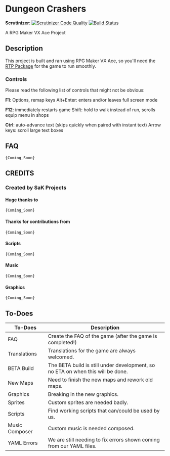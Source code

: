 # Dungeon Crashers
__Scrutinizer__: [![Scrutinizer Code Quality](https://scrutinizer-ci.com/g/SaKProject/dungeon-crashers/badges/quality-score.png?b=master)](https://scrutinizer-ci.com/g/SaKProject/dungeon-crashers/?branch=master) [![Build Status](https://scrutinizer-ci.com/g/SaKProject/dungeon-crashers/badges/build.png?b=master)](https://scrutinizer-ci.com/g/SaKProject/dungeon-crashers/build-status/master)

A RPG Maker VX Ace Project

## Description
This project is built and ran using RPG Maker VX Ace, so you'll need the [RTP Package](http://www.rpgmakerweb.com/download/additional/run-time-packages) for the game to run smoothly.

### Controls
Please read the following list of controls that might not be obvious:

**F1**: Options, remap keys
Alt+Enter: enters and/or leaves full screen mode

**F12**: immediately restarts game
Shift: hold to walk instead of run, scrolls equip menu in shops

**Ctrl**: auto-advance text (skips quickly when paired with instant text)
Arrow keys: scroll large text boxes

## FAQ
`{Coming_Soon}`

## CREDITS

### Created by SaK Projects

#### Huge thanks to
`{Coming_Soon}`

#### Thanks for contributions from
`{Coming_Soon}`

#### Scripts
`{Coming_Soon}`

#### Music
`{Coming_Soon}`

#### Graphics
`{Coming_Soon}`

## To-Does

|To-Does| Description|
| --- | --- |
|FAQ| Create the FAQ of the game (after the game is completed!)|
|Translations|Translations for the game are always welcomed.|
|BETA Build| The BETA build is still under development, so no ETA on when this will be done.|
| New Maps| Need to finish the new maps and rework old maps.|
| Graphics| Breaking in the new graphics.|
| Sprites| Custom sprites are needed badly.|
| Scripts| Find working scripts that can/could be used by us.|
| Music Composer| Custom music is needed composed.|
| YAML Errors| We are still needing to fix errors shown coming from our YAML files.|
